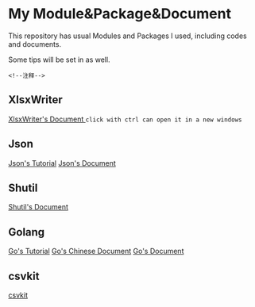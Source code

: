 # My Module&Package&Document
This repository has usual Modules and Packages I used, including codes and documents.

Some tips will be set in as well.

<!--注释-->
`<!--注释-->`
## XlsxWriter
<a href="https://xlsxwriter.readthedocs.io/index.html" target="_blank" rel="noopener"> XlsxWriter's Document </a> `click with ctrl can open it in a new windows`

## Json
[Json's Tutorial](https://realpython.com/python-json/)
[Json's Document](https://docs.python.org/3/library/json.html#basic-usage)

## Shutil
[Shutil's Document](https://docs.python.org/3/library/shutil.html)

## Golang
[Go's Tutorial](https://www.runoob.com/go/go-tutorial.html)
[Go's Chinese Document](http://doc.golang.ltd/)
[Go's Document](https://go.dev/doc/)

## csvkit
[csvkit](https://csvkit.readthedocs.io/en/latest/)
